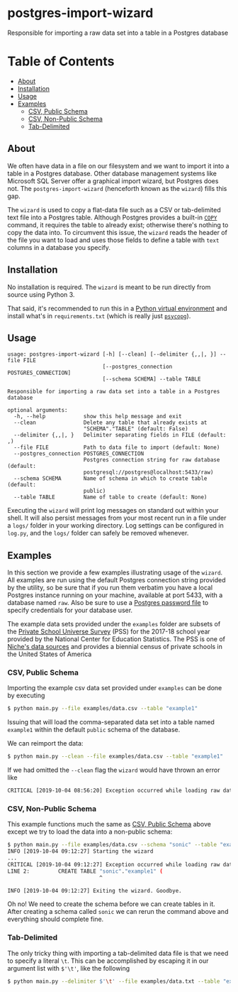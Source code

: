 # postgres-import-wizard
Responsible for importing a raw data set into a table in a Postgres database

# Table of Contents

- [About](#about)
- [Installation](#installation)
- [Usage](#usage)
- [Examples](#examples)
  - [CSV, Public Schema](#csvpublic)
  - [CSV, Non-Public Schema](#csvnotpublic)
  - [Tab-Delimited](#tab)

## About <a name="about"></a>

We often have data in a file on our filesystem and we want to import it into a
table in a Postgres database. Other database management systems like Microsoft
SQL Server offer a graphical import wizard, but Postgres does not. The
`postgres-import-wizard` (henceforth known as the `wizard`) fills this gap.

The `wizard` is used to copy a flat-data file such as a CSV or tab-delimited
text file into a Postgres table. Although Postgres provides a built-in
[`COPY`](https://www.postgresql.org/docs/current/sql-copy.html) command, it
requires the table to already exist; otherwise there's nothing to copy the data
into. To circumvent this issue, the `wizard` reads the header of the file you
want to load and uses those fields to define a table with `text` columns in
a database you specify.

## Installation <a name="installation"></a>

No installation is required. The `wizard` is meant to be run directly from
source using Python 3.

That said, it's recommended to run this in a [Python virtual
environment](https://docs.python.org/3/library/venv.html) and install what's in
`requirements.txt` (which is really just
[`psycopg`](http://initd.org/psycopg/)).

## Usage <a name="usage"></a>

```
usage: postgres-import-wizard [-h] [--clean] [--delimiter {,,|,	}] --file FILE
                              [--postgres_connection POSTGRES_CONNECTION]
                              [--schema SCHEMA] --table TABLE

Responsible for importing a raw data set into a table in a Postgres database

optional arguments:
  -h, --help            show this help message and exit
  --clean               Delete any table that already exists at
                        "SCHEMA"."TABLE" (default: False)
  --delimiter {,,|,	}   Delimiter separating fields in FILE (default: ,)
  --file FILE           Path to data file to import (default: None)
  --postgres_connection POSTGRES_CONNECTION
                        Postgres connection string for raw database (default:
                        postgresql://postgres@localhost:5433/raw)
  --schema SCHEMA       Name of schema in which to create table (default:
                        public)
  --table TABLE         Name of table to create (default: None)
```

Executing the `wizard` will print log messages on standard out within your
shell. It will also persist messages from your most recent run in a file under
a `logs/` folder in your working directory. Log settings can be configured in
`log.py`, and the `logs/` folder can safely be removed whenever.

## Examples <a name="examples"></a>

In this section we provide a few examples illustrating usage of the `wizard`.
All examples are run using the default Postgres connection string provided by
the utility, so be sure that if you run them verbatim you have a local Postgres
instance running on your machine, available at port 5433, with a database named
`raw`. Also be sure to use a [Postgres password
file](https://www.postgresql.org/docs/current/libpq-pgpass.html) to specify
credentials for your database user.

The example data sets provided under the `examples` folder are subsets of the
[Private School Universe Survey](https://nces.ed.gov/surveys/pss/) (PSS) for
the 2017-18 school year provided by the National Center for Education
Statistics. The PSS is one of [Niche's data
sources](https://www.niche.com/about/data/) and provides a biennial census of
private schools in the United States of America

### CSV, Public Schema <a name="csvpublic"></a>

Importing the example csv data set provided under `examples` can be done by
executing

```sh
$ python main.py --file examples/data.csv --table "example1"
```

Issuing that will load the comma-separated data set into a table named
`example1` within the default `public` schema of the database.

We can reimport the data:

```sh
$ python main.py --clean --file examples/data.csv --table "example1"
```

If we had omitted the `--clean` flag the `wizard` would have thrown an error
like

```sh
CRITICAL [2019-10-04 08:56:20] Exception occurred while loading raw data: relation "example1" already exists
```

### CSV, Non-Public Schema <a name="csvnotpublic"></a>

This example functions much the same as [CSV, Public Schema](#csvpublic) above
except we try to load the data into a non-public schema:

```sh
$ python main.py --file examples/data.csv --schema "sonic" --table "example1"
INFO [2019-10-04 09:12:27] Starting the wizard
...
CRITICAL [2019-10-04 09:12:27] Exception occurred while loading raw data: schema "sonic" does not exist
LINE 2:         CREATE TABLE "sonic"."example1" (
                             ^

INFO [2019-10-04 09:12:27] Exiting the wizard. Goodbye.
```

Oh no! We need to create the schema before we can create tables in it. After
creating a schema called `sonic` we can rerun the command above and everything
should complete fine.

### Tab-Delimited <a name="tab"></a>

The only tricky thing with importing a tab-delimited data file is that we need
to specify a literal `\t`. This can be accomplished by escaping it in our
argument list with `$'\t'`, like the following

```sh
$ python main.py --delimiter $'\t' --file examples/data.txt --table "example2"
```
